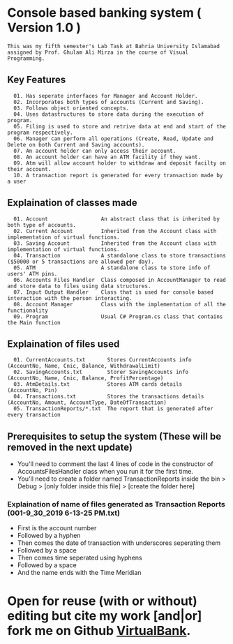 # Console based banking system ( Version 1.0 )

```
This was my fifth semester's Lab Task at Bahria University Islamabad assigned by Prof. Ghulam Ali Mirza in the course of Visual Programming.
```

## Key Features

```
  01. Has seperate interfaces for Manager and Account Holder.
  02. Incorporates both types of accounts (Current and Saving).
  03. Follows object oriented concepts.
  04. Uses datastructures to store data during the execution of program.
  05. Filing is used to store and retrive data at end and start of the program respectively.
  06. Manager can perform all operations (Create, Read, Update and Delete on both Current and Saving accounts).
  07. An account holder can only access their account.
  08. An account holder can have an ATM facility if they want.
  09. Atm will allow account holder to withdraw and deposit facilty on their account.
  10. A transaction report is generated for every transaction made by a user
```
  
## Explaination of classes made

```
  01. Account                 An abstract class that is inherited by both type of accounts.
  02. Current Account         Inherited from the Account class with implementation of virtual functions.
  03. Saving Account          Inherited from the Account class with implementation of virtual functions.
  04. Transaction             A standalone class to store transactions ($50000 or 5 transactions are allowed per day).
  05. ATM                     A standalone class to store info of users' ATM pins.
  06. Accounts Files Handler  Class composed in AccountManager to read and store data to files using data structures.
  07. Input Output Handler    Class that is used for console based interaction with the person interacting.
  08. Account Manager         Class with the implementation of all the functionality
  09. Program                 Usual C# Program.cs class that contains the Main function
```

## Explaination of files used

~~~
  01. CurrentAccounts.txt       Stores CurrentAccounts info              (AccountNo, Name, Cnic, Balance, WithdrawalLimit)
  02. SavingAccounts.txt        Storer SavingAccounts info               (AccountNo, Name, Cnic, Balance, ProfitPercentage)
  03. AtmDetails.txt            Stores ATM cards details                 (AccountNo, Pin)
  04. Transactions.txt          Stores the transactions details          (AccountNo, Amount, AccountType, DateOfTransaction)
  05. TransactionReports/*.txt  The report that is generated after every transaction
~~~

## Prerequisites to setup the system (These will be removed in the next update)

  - You'll need to comment the last 4 lines of code in the constructor of AccountsFilesHandler class when you run it for the first time.
  - You'll need to create a folder named TransactionReports inside the bin > Debug > [only folder inside this file] > [create the folder here]

### Explaination of name of files generated as Transaction Reports (001-9_30_2019 6-13-25 PM.txt)
  
  - First is the account number
  - Followed by a hyphen
  - Then comes the date of transaction with underscores seperating them
  - Followed by a space
  - Then comes time seperated using hyphens
  - Followed by a space
  - And the name ends with the Time Meridian

# Open for reuse (with or without) editing but cite my work [and|or] fork me on Github [VirtualBank](https://github.com/Sh-Abdullah-Aslam/Console-Based-VirtualBank-Application-in-Csharp).
